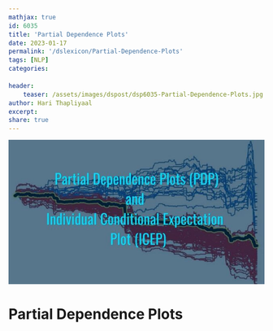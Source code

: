 ```yaml
---
mathjax: true
id: 6035
title: 'Partial Dependence Plots'
date: 2023-01-17
permalink: '/dslexicon/Partial-Dependence-Plots'
tags: [NLP] 
categories: 

header:
    teaser: /assets/images/dspost/dsp6035-Partial-Dependence-Plots.jpg
author: Hari Thapliyaal 
excerpt:
share: true 
---
```


![Partial Dependence Plots](/assets/images/dspost/dsp6035-Partial-Dependence-Plots.jpg)

# Partial Dependence Plots

